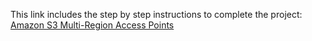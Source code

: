 This link includes the step by step instructions to complete the project:
[Amazon S3 Multi-Region Access Points](https://medium.com/@sruthianem89/project-8-building-a-serverless-application-4a5aabcb93aa)

